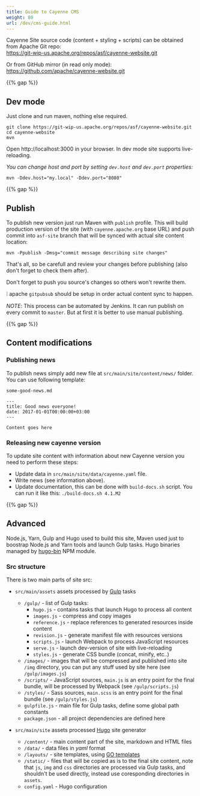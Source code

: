 ```yaml
---
title: Guide to Cayenne CMS
weight: 80
url: /dev/cms-guide.html
---
```


Cayenne Site source code (content + styling + scripts) can be obtained from Apache Git repo:  
https://git-wip-us.apache.org/repos/asf/cayenne-website.git

Or from GitHub mirror (in read only mode): https://github.com/apache/cayenne-website.git

{{% gap %}}

## Dev mode

Just clone and run maven, nothing else required.

    git clone https://git-wip-us.apache.org/repos/asf/cayenne-website.git
    cd cayenne-website
    mvn


Open http://localhost:3000 in your browser. In dev mode site supports live-reloading.

_You can change host and port by setting `dev.host` and `dev.port` properties:_
   
    mvn -Ddev.host="my.local" -Ddev.port="8080"

{{% gap %}}

## Publish

To publish new version just run Maven with `publish` profile. This will build production version of the site (with `cayenne.apache.org` base URL) and push commit into `asf-site` branch that will be synced with actual site content location:
    
    mvn -Ppublish -Dmsg="commit message describing site changes"
    
That's all, so be carefull and review your changes before publishing (also don't forget to check them after).

Don't forget to push you source's changes so others won't rewrite them.
    
:grey_exclamation: apache `gitpubsub` should be setup in order actual content sync to happen. 

*NOTE*: This process can be automated by Jenkins. It can run publish on every commit to `master`. But at first it is better to use manual publishing.

{{% gap %}}

## Content modifications

### Publishing news

To publish news simply add new file at `src/main/site/content/news/` folder.
You can use following template: 

`some-good-news.md`

    ---
    title: Good news everyone!
    date: 2017-01-01T00:00:00+03:00
    --- 
    
    Content goes here


### Releasing new cayenne version

To update site content with information about new Cayenne version you need to perform these steps:

* Update data in `src/main/site/data/cayenne.yaml` file.
* Write news (see information above).
* Update documentation, this can be done with `build-docs.sh` script. 
  You can run it like this: `./build-docs.sh 4.1.M2` 

{{% gap %}}

## Advanced 

Node.js, Yarn, Gulp and Hugo used to build this site, Maven used just to boostrap Node.js and Yarn tools and launch Gulp tasks.
Hugo binaries managed by [hugo-bin](https://www.npmjs.com/package/hugo-bin) NPM module.


### Src structure

There is two main parts of site src:

* `src/main/assets` assets processed by [Gulp](https://gulpjs.com) tasks
    * `/gulp/` - list of Gulp tasks:
        * `hugo.js` - contains tasks that launch Hugo to process all content
        * `images.js` - compress and copy images
        * `reference.js` - replace references to generated resources inside content
        * `revision.js` - generate manifest file with resources versions
        * `scripts.js` - launch Webpack to process JavaScript resources
        * `serve.js` - launch dev-version of site with live-reloading
        * `styles.js` - generate CSS bundle (concat, minify, etc..)
    * `/images/` - images that will be compressed and published into site `/img` directory, 
    you can put any stuff used by site here (see `/gulp/images.js`)
    * `/scripts/` - JavaScript sources, `main.js` is an entry point for the final bundle,
    will be processed by Webpack (see `/gulp/scripts.js`)
    * `/styles/` - Sass sources, `main.scss` is an entry point for the final bundle
    (see `/gulp/styles.js`)
    * `gulpfile.js` - main file for Gulp tasks, define some global path constants
    * `package.json` - all project dependencies are defined here

* `src/main/site` assets processed [Hugo](https://gohugo.io) site generator
    * `/content/` - main content part of the site, markdown and HTML files
    * `/data/` - data files in *yaml* format
    * `/layouts/` - site templates, using [GO templates](https://golang.org/pkg/text/template/)
    * `/static/` - files that will be copied as is to the final site content, note that `js`, `img` and `css` directories
    are processed via Gulp tasks, and shouldn't be used directly, instead use coresponding directories in `assets`.     
    * `config.yaml` - Hugo configuration